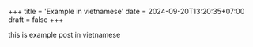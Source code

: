 +++
title = 'Example in vietnamese'
date = 2024-09-20T13:20:35+07:00
draft = false
+++

this is example post in vietnamese
